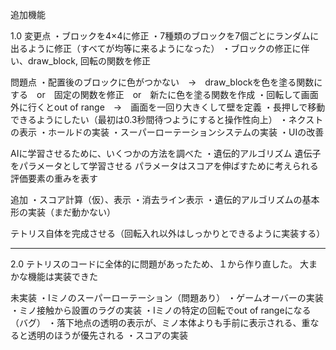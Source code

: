 追加機能

1.0
変更点
・ブロックを4×4に修正
・7種類のブロックを7個ごとにランダムに出るように修正（すべてが均等に来るようになった）
・ブロックの修正に伴い、draw_block, 回転の関数を修正

問題点
・配置後のブロックに色がつかない　→　draw_blockを色を塗る関数にする　or　固定の関数を修正　or　新たに色を塗る関数を作成
・回転して画面外に行くとout of range　→　画面を一回り大きくして壁を定義
・長押しで移動できるようにしたい（最初は0.3秒間待つようにすると操作性向上）
・ネクストの表示
・ホールドの実装
・スーパーローテーションシステムの実装
・UIの改善

AIに学習させるために、いくつかの方法を調べた
・遺伝的アルゴリズム
遺伝子をパラメータとして学習させる
パラメータはスコアを伸ばすために考えられる評価要素の重みを表す

追加
・スコア計算（仮）、表示
・消去ライン表示
・遺伝的アルゴリズムの基本形の実装（まだ動かない）

テトリス自体を完成させる（回転入れ以外はしっかりとできるように実装する）

-----------------------------------------------------------------------------------
2.0
テトリスのコードに全体的に問題があったため、１から作り直した。
大まかな機能は実装できた

未実装
・Iミノのスーパーローテーション（問題あり）
・ゲームオーバーの実装
・ミノ接触から設置のラグの実装
・Iミノの特定の回転でout of rangeになる（バグ）
・落下地点の透明の表示が、ミノ本体よりも手前に表示される、重なると透明のほうが優先される
・スコアの実装
